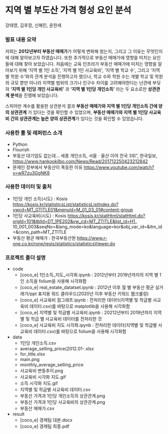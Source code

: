 # 지역 별 부도산 가격 형성 요인 분석
강태영, 김후정, 신혜린, 윤한세

### 발표 내용 요약
저희는 **2012년부터 부동산 매매가**가 어떻게 변화해 왔는지, 그리고 그 이유는 무엇인지에 대해 알아보고자 하였습니다. 또한 추가적으로 부동산 매매가에 영향을 미치는 요인들에 대해 찾아 보았습니다. 처음에는 교육 인프라가  부동산 매매가에 미치는 영향을 알아보기 위해 ‘지역 별 1인 소득’, ‘지역 별 1인 사교육비', ‘지역 별 학교 수', 그리고 ‘지역 별 학원 수'와의 관계 분석을 진행하고자 했으나, 학교 수와 학원 수는 개별 학교 및 학원의 규모 뿐만 아니라 지역별 범위의 크기나 인구수 차이를 고려해야한다는 난관에 부딪혀 **‘지역 별 1인당 개인 사교육비’** 과 **‘지역 별 1인당 개인소득’** 라는 두 요소로만 **상관관계 분석**을 진행해 보았습니다.

스피어만 계수를 활용한 상관분석 결과 **부동산 매매가와 지역 별 1인당 개인소득 간에 양의 상관관계** 가 있다는 것을 확인할 수 있었으며, **부동산 매매가와 지역 별 1인당 사교육비 간의 상관관계는 높은 양의 상관관계**가 있다는 것을 확인할 수 있었습니다.


### 사용한 툴 및 레퍼런스 소개
* Python
* Flourish
* 부동산 대기업도 없는데… 세종 개인소득, 서울ㆍ울산 이어 전국 3위”, 한국일보,
https://www.hankookilbo.com/News/Read/201712250423212842
* 문재인 정부에서 부동산이 폭등한 이유 
https://www.youtube.com/watch?v=wR7zu3GgNK8


### 사용한 데이터 및 출처
* 1인당 개인 소득(시도) : Kosis
https://kosis.kr/statisticsList/statisticsListIndex.do?vwcd=MT_GTITLE01&menuId=M_01_03_01#content-group
* 1인당 사교육비(시도) : Kosis
https://kosis.kr/statHtml/statHtml.do?orgId=101&tblId=DT_1PE202&vw_cd=MT_ZTITLE&list_id=H1_
10_001_003&seqNo=&lang_mode=ko&language=kor&obj_var_id=&itm_id=&conn_path=MT_ZTITLE
* 부동산 평균 매매가 : 한국부동산원
https://www.r-one.co.kr/rone/resis/statistics/statisticsViewer.do



### 프로젝트 폴더 설명
* code
  - [coco_e] 1인소득_지도_시각화.ipynb : 2012년부터 2019년까지의 지역 별 1인 소득을 folium을 사용해 시각화함
  - [coco_e] real_estate_datatset.ipynb : 2012년 이후 월 별 부동산 평균 실거래가/ppt 표지용 워드 클라우드(2020년 이후 부동산 키워드 웹크롤링)
  - [coco_e] 사교육비 점그래프.ipynb : 전처리한 데이터(지역별 및 학급별 사교육비 데이터.csv)를 바탕으로 matplotlib을 사용해 시각화함
  - [coco_e] 지역별 및 학급별 사교육비.ipynb : 20212년부터 2019년까지 지역 별 및 학급 별 사교육비 데이터를 전처리한 것
  - [coco_e] 사교육비 지도 시각화.ipynb : 전처리한 데이터(지역별 및 학급별 사교육비 데이터.csv)를 바탕으로 folium을 사용해 시각화함
* data
  - 1인당 개인소득.csv
  - average_selling_price(2012.01-.xlsx
  - for_title.xlsx
  - main.png
  - monthly_average_selling_price
  - 사교육비 변동추이.png
  - 사교육비 시각화 지도.gif
  - 소득 시각화 지도.gif
  - 지역별 및 학급별 사교육비 데이터.csv
  - 부동산 가격과 1인당 개인소득의 상관관계.png
  - 부동산 가격과 1인당 사교육비의 상관관계.png
  - 부동산 매매가.csv
* result
  - [coco_e] 경제팀 대본.docx
  - [coco_e] 경제팀 최종.pdf

